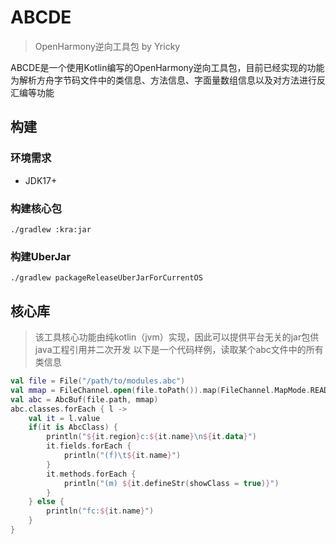 # ABCDE
> OpenHarmony逆向工具包 by Yricky

ABCDE是一个使用Kotlin编写的OpenHarmony逆向工具包，目前已经实现的功能为解析方舟字节码文件中的类信息、方法信息、字面量数组信息以及对方法进行反汇编等功能

## 构建
### 环境需求
- JDK17+
### 构建核心包
```shell
./gradlew :kra:jar
```
### 构建UberJar
```shell
./gradlew packageReleaseUberJarForCurrentOS
```
## 核心库
> 该工具核心功能由纯kotlin（jvm）实现，因此可以提供平台无关的jar包供java工程引用并二次开发
以下是一个代码样例，读取某个abc文件中的所有类信息

```kotlin
val file = File("/path/to/modules.abc")
val mmap = FileChannel.open(file.toPath()).map(FileChannel.MapMode.READ_ONLY,0,file.length())
val abc = AbcBuf(file.path, mmap)
abc.classes.forEach { l ->
    val it = l.value
    if(it is AbcClass) {
        println("${it.region}c:${it.name}\n${it.data}")
        it.fields.forEach {
            println("(f)\t${it.name}")
        }
        it.methods.forEach {
            println("(m) ${it.defineStr(showClass = true)}")
        }
    } else {
        println("fc:${it.name}")
    }
}
```
